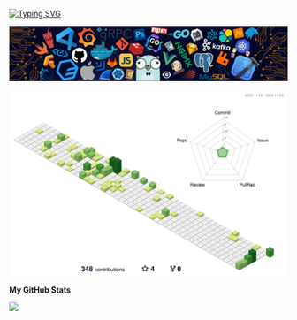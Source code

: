 [![Typing SVG](https://readme-typing-svg.herokuapp.com?font=Open+Sans&weight=750&size=24&pause=1000&color=444FF7&vCenter=true&width=435&lines=RUNNING+IN+MY+LOVE)](https://git.io/typing-svg)

![running in my love](img/header_.png)

![3DProfile](profile-3d-contrib/profile-green-animate.svg)

<b>My GitHub Stats</b>

<a href="http://www.github.com/yeaheo"><img src="https://github-readme-streak-stats.herokuapp.com/?user=yeaheo&stroke=10b981&background=ffffff&ring=10b981&fire=10b981&currStreakNum=10b981&currStreakLabel=10b981&sideNums=10b981&sideLabels=10b981&dates=10b981&hide_border=true" /></a>
